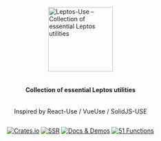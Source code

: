 <div style="display: flex; justify-content: center; height: calc(100vh - 200px); align-items: center; flex-direction: column">
<p>
    <a href="https://github.com/synphonyte/leptos-use">
        <img src="https://raw.githubusercontent.com/synphonyte/leptos-use/main/docs/logo.svg" alt="Leptos-Use – Collection of essential Leptos utilities" width="150"/>
    </a>
</p>

<h4>Collection of essential Leptos utilities</h4>
<p>Inspired by React-Use / VueUse / SolidJS-USE</p>

<p>
    <a href="https://crates.io/crates/leptos-use"><img src="https://img.shields.io/crates/v/leptos-use.svg?label=&color=%232C1275" alt="Crates.io"/></a>
    <a href="https://leptos-use.rs/server_side_rendering.html"><img src="https://img.shields.io/badge/-SSR-%236a214b" alt="SSR"></a> 
    <a href="./get_started.html"><img src="https://img.shields.io/badge/-docs%20%26%20demos-%239A233F" alt="Docs & Demos"></a> 
    <a href="./functions.html"><img src="https://img.shields.io/badge/-51%20functions-%23EF3939" alt="51 Functions" /></a>
</p>
</div>